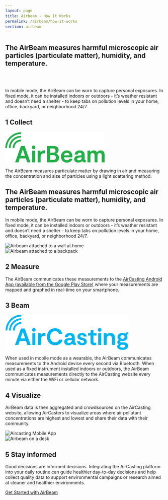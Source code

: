 ```yaml
---
layout: page
title: Airbeam - How It Works
permalink: /airbeam/how-it-works
section: airbeam
---
```


<section class="panel arc-background arc-background--right-teal-light arc-background--how-it-works">
  <div class="split--50 split--padding-right split--order-secondary">
    <h1 class="heading heading--large u--gray-text u--mobile-hidden">
      The AirBeam measures harmful microscopic air particles (particulate matter), humidity, and temperature.
    </h1>
    <br>
    <br>
    <p class="p--body u--mobile-hidden">
      In mobile mode, the AirBeam can be worn to capture personal exposures.  In fixed mode, it can be installed indoors or outdoors - it’s weather resistant and doesn’t need a shelter - to keep tabs on pollution levels in your home, office, backyard, or neighborhood 24/7.
    </p>
    <article class="container--narrow u--margin-top-huge">
      <h2 class="heading heading--medium">
        <span class="heading--underlined">1</span>
        <span class="heading--capitilized">Collect</span>
      </h2>
      <img class="logo logo--body" alt="Airbeam logo" src="/assets/img/svg/Airbeam-Logo-Body.svg" />
      <p class="p--body">
        The AirBeam measures particulate matter by drawing in air and measuring the concentration and size of particles using a light scattering method.
      </p>
    </article>

  </div>

  <div class="split--50 u--align-right">
    <h1 class="heading heading--large u--gray-text page-title u--tablet-hidden">
      The AirBeam measures harmful microscopic air particles (particulate matter), humidity, and temperature.
    </h1>
    <p class="p--body u--tablet-hidden">
      In mobile mode, the AirBeam can be worn to capture personal exposures.  In fixed mode, it can be installed indoors or outdoors - it’s weather resistant and doesn’t need a shelter - to keep tabs on pollution levels in your home, office, backyard, or neighborhood 24/7.
    </p>
    <img
      srcset="{{ site.baseurl | append: '/assets/img/how-it-works/airbeam-on-wall.jpg?nf_resize=fit&w=720 480w' }},
              {{ site.baseurl | append: '/assets/img/how-it-works/airbeam-on-wall.jpg 767w' }},
              {{ site.baseurl | append: '/assets/img/how-it-works/airbeam-on-wall.jpg?nf_resize=fit&w=600 1024w' }},
              {{ site.baseurl | append: '/assets/img/how-it-works/airbeam-on-wall.jpg' }}"
      alt="Airbeam attached to a wall at home"
      class="img img--fade-in"
    />
  </div>
</section>

<section class="panel">
  <div class="split--50 split--padding-right">
    <img
      srcset="{{ site.baseurl | append: '/assets/img/how-it-works/airbeam.jpg?nf_resize=fit&w=720 480w' }},
              {{ site.baseurl | append: '/assets/img/how-it-works/airbeam.jpg 767w' }},
              {{ site.baseurl | append: '/assets/img/how-it-works/airbeam.jpg?nf_resize=fit&w=600 1024w' }},
              {{ site.baseurl | append: '/assets/img/how-it-works/airbeam.jpg' }}"
      alt="Airbeam attached to a backpack"
      class="img img--margin-top img--fade-in"
    />
  </div>

  <div class="split--50">
    <article class="container--narrow container--centered">
      <h2 class="heading heading--medium">
        <span class="heading--underlined">2</span>
        <span class="heading--capitilized">Measure</span>
      </h2>
      <p class="p--body">
        The AirBeam communicates these measurements to the <a href="https://play.google.com/store/apps/details?id=pl.llp.aircasting&hl=en_US">AirCasting Android App (available from the Google Play Store)</a> where your measurements are mapped and graphed in real-time on your smartphone.
      </p>
    </article>
  </div>
</section>

<section class="panel">
  <div class="split--50 split--padding-right split--order-secondary">
    <article class="container--narrow">
      <h2 class="heading heading--medium">
        <span class="heading--underlined heading--underlined--ac">3</span>
        <span class="heading--capitilized">Beam</span>
      </h2>
      <img class="logo logo--body" alt="Aircasting logo" src="/assets/img/svg/Aircasting-Logo-Body.svg" />
      <p class="p--body">
        When used in mobile mode as a wearable, the AirBeam communicates measurements to the Android device every second via Bluetooth.  When used as a fixed instrument installed indoors or outdoors, the AirBeam communicates measurements directly to the AirCasting website every minute via either the WiFi or cellular network.
      </p>
    </article>
    <article class="container--narrow u--margin-top-big">
      <h2 class="heading heading--medium">
        <span class="heading--underlined heading--underlined--ac">4</span>
        <span class="heading--capitilized">Visualize</span>
      </h2>
      <p class="p--body">
        AirBeam data is then aggregated and crowdsourced on the AirCasting website, allowing AirCasters to visualize areas where air pollutant concentrations are highest and lowest and share their data with their community.
      </p>
    </article>
  </div>
  <div class="split--50">
    <img
      srcset="{{ site.baseurl | append: '/assets/img/how-it-works/app.png?nf_resize=fit&w=720 480w' }},
              {{ site.baseurl | append: '/assets/img/how-it-works/app.png 767w' }},
              {{ site.baseurl | append: '/assets/img/how-it-works/app.png?nf_resize=fit&w=600 1024w' }},
              {{ site.baseurl | append: '/assets/img/how-it-works/app.png' }}"
      alt="Aircasting Mobile App"
      class="img img--margin-top img--fade-in"
    />
  </div>
</section>

<section class="panel">
  <div class="split--50 split--padding-right">
    <img
      srcset="{{ site.baseurl | append: '/assets/img/how-it-works/airbeam-on-desk.jpg?nf_resize=fit&w=720 480w' }},
              {{ site.baseurl | append: '/assets/img/how-it-works/airbeam-on-desk.jpg 767w' }},
              {{ site.baseurl | append: '/assets/img/how-it-works/airbeam-on-desk.jpg?nf_resize=fit&w=600 1024w' }},
              {{ site.baseurl | append: '/assets/img/how-it-works/airbeam-on-desk.jpg' }}"
      alt="Airbeam on a desk"
      class="img img--fade-in"
    />
  </div>
  <div class="split--50">
    <article class="container--narrow container--centered">
      <h2 class="heading heading--medium">
        <span class="heading--underlined">5</span>
        <span class="heading--capitilized">Stay informed</span>
      </h2>
      <p class="p--body">
        Good decisions are informed decisions. Integrating the AirCasting platform into your daily routine can guide healthier day-to-day decisions and help collect quality data to support environmental campaigns or research aimed at cleaner and healthier environments.
      </p>
      <div class="u--align-center">
        <a href="/airbeam/buy-it-now" class="badge-link badge-link--hm">
          <span class="u--vertically-centered">Get Started with AirBeam</span>
        </a>
      </div>
    </article>
  </div>
</section>
